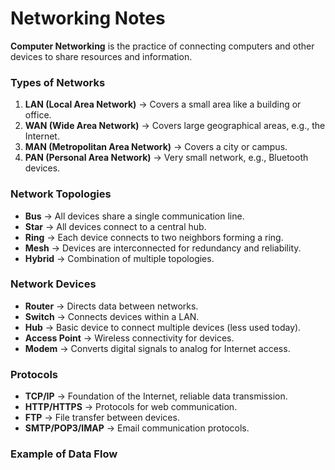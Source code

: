 # Networking Notes

**Computer Networking** is the practice of connecting computers and other devices to share resources and information.

### Types of Networks
1. **LAN (Local Area Network)** → Covers a small area like a building or office.
2. **WAN (Wide Area Network)** → Covers large geographical areas, e.g., the Internet.
3. **MAN (Metropolitan Area Network)** → Covers a city or campus.
4. **PAN (Personal Area Network)** → Very small network, e.g., Bluetooth devices.

### Network Topologies
- **Bus** → All devices share a single communication line.
- **Star** → All devices connect to a central hub.
- **Ring** → Each device connects to two neighbors forming a ring.
- **Mesh** → Devices are interconnected for redundancy and reliability.
- **Hybrid** → Combination of multiple topologies.

### Network Devices
- **Router** → Directs data between networks.
- **Switch** → Connects devices within a LAN.
- **Hub** → Basic device to connect multiple devices (less used today).
- **Access Point** → Wireless connectivity for devices.
- **Modem** → Converts digital signals to analog for Internet access.

### Protocols
- **TCP/IP** → Foundation of the Internet, reliable data transmission.
- **HTTP/HTTPS** → Protocols for web communication.
- **FTP** → File transfer between devices.
- **SMTP/POP3/IMAP** → Email communication protocols.

### Example of Data Flow
